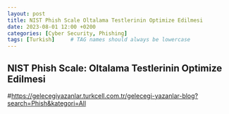 ```yaml
---
layout: post
title: NIST Phish Scale Oltalama Testlerinin Optimize Edilmesi
date: 2023-08-01 12:00 +0200
categories: [Cyber Security, Phishing]
tags: [Turkish]     # TAG names should always be lowercase
---
```


## NIST Phish Scale: Oltalama Testlerinin Optimize Edilmesi

#https://gelecegiyazanlar.turkcell.com.tr/gelecegi-yazanlar-blog?search=Phish&kategori=All

